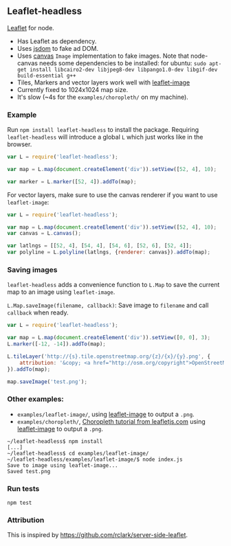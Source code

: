 Leaflet-headless
----------------

[Leaflet](http://leafletjs.com) for node.

 - Has Leaflet as dependency.
 - Uses [jsdom](https://github.com/tmpvar/jsdom) to fake ad DOM.
 - Uses [canvas](https://github.com/LearnBoost/node-canvas) `Image` implementation to fake images. Note that node-canvas needs some dependencies to be installed: for ubuntu: `sudo apt-get install libcairo2-dev libjpeg8-dev libpango1.0-dev libgif-dev build-essential g++`
 - Tiles, Markers and vector layers work well with [leaflet-image](https://github.com/mapbox/leaflet-image)
 - Currently fixed to 1024x1024 map size.
 - It's slow (~4s for the `examples/choropleth/` on my machine).


### Example

Run `npm install leaflet-headless` to install the package. Requiring `leaflet-headless` will introduce a global `L` which just works like in the browser.

```JavaScript
var L = require('leaflet-headless');

var map = L.map(document.createElement('div')).setView([52, 4], 10);

var marker = L.marker([52, 4]).addTo(map);
```

For vector layers, make sure to use the canvas renderer if you want to use `leaflet-image`:

```JavaScript
var L = require('leaflet-headless');

var map = L.map(document.createElement('div')).setView([52, 4], 10);
var canvas = L.canvas();

var latlngs = [[52, 4], [54, 4], [54, 6], [52, 6], [52, 4]];
var polyline = L.polyline(latlngs, {renderer: canvas}).addTo(map);
```

### Saving images

`leaflet-headless` adds a convenience function to `L.Map` to save the current map to an image using `leaflet-image`.

`L.Map.saveImage(filename, callback)`: Save image to `filename` and call `callback` when ready.

```JavaScript
var L = require('leaflet-headless');

var map = L.map(document.createElement('div')).setView([0, 0], 3);
L.marker([-12, -14]).addTo(map);

L.tileLayer('http://{s}.tile.openstreetmap.org/{z}/{x}/{y}.png', {
	attribution: '&copy; <a href="http://osm.org/copyright">OpenStreetMap</a> contributors'
}).addTo(map);

map.saveImage('test.png');
```

### Other examples:
 - `examples/leaflet-image/`, using [leaflet-image](https://github.com/mapbox/leaflet-image) to output a `.png`.
 - `examples/choropleth/`, [Choropleth tutorial from leafletjs.com](http://leafletjs.com/examples/choropleth.html) using [leaflet-image](https://github.com/mapbox/leaflet-image) to output a `.png`.

```
~/leaflet-headless$ npm install
[...]
~/leaflet-headless$ cd examples/leaflet-image/
~/leaflet-headless/examples/leaflet-image/$ node index.js
Save to image using leaflet-image...
Saved test.png
```

### Run tests

`npm test`

### Attribution
This is inspired by https://github.com/rclark/server-side-leaflet.

